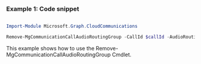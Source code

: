 ### Example 1: Code snippet

```powershell

Import-Module Microsoft.Graph.CloudCommunications

Remove-MgCommunicationCallAudioRoutingGroup -CallId $callId -AudioRoutingGroupId $audioRoutingGroupId

```
This example shows how to use the Remove-MgCommunicationCallAudioRoutingGroup Cmdlet.

